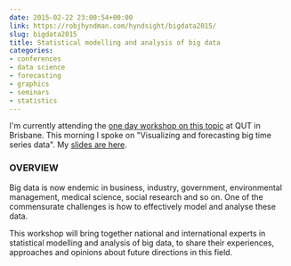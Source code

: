 ```yaml
---
date: 2015-02-22 23:00:54+00:00
link: https://robjhyndman.com/hyndsight/bigdata2015/
slug: bigdata2015
title: Statistical modelling and analysis of big data
categories:
- conferences
- data science
- forecasting
- graphics
- seminars
- statistics
---
```


I'm currently attending the [one day workshop on this topic](https://web.archive.org/web/20170305013150/http://acems.org.au/statistical-modelling-and-analysis-of-big-data-workshop-2015//) at QUT in Brisbane. This morning I spoke on "Visualizing and forecasting big time series data". My [slides are here](/seminars/big-time-series-data/).

### OVERVIEW

Big data is now endemic in business, industry, government, environmental management, medical science, social research and so on. One of the commensurate challenges is how to effectively model and analyse these data.

This workshop will bring together national and international experts in statistical modelling and analysis of big data, to share their experiences, approaches and opinions about future directions in this field.
